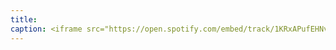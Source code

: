 ```yaml
---
title: 
caption: <iframe src="https://open.spotify.com/embed/track/1KRxAPufEHNvXmvhPcO9oe" width="100%" height="80" frameBorder="0" allowtransparency="true" allow="encrypted-media"></iframe>
---
```

